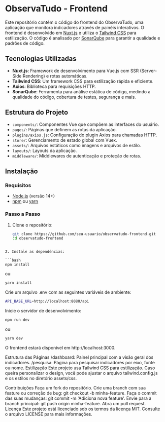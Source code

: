 # ObservaTudo - Frontend

Este repositório contém o código do frontend do ObservaTudo, uma aplicação que monitora indicadores através de painéis interativos. O frontend é desenvolvido em [Nuxt.js](https://nuxtjs.org/) e utiliza o [Tailwind CSS](https://tailwindcss.com/) para estilização. O código é analisado por [SonarQube](https://www.sonarqube.org/) para garantir a qualidade e padrões de código.

## Tecnologias Utilizadas

- **Nuxt.js**: Framework de desenvolvimento para Vue.js com SSR (Server-Side Rendering) e rotas automáticas.
- **Tailwind CSS**: Um framework CSS para estilização rápida e eficiente.
- **Axios**: Biblioteca para requisições HTTP.
- **SonarQube**: Ferramenta para análise estática de código, medindo a qualidade do código, cobertura de testes, segurança e mais.

## Estrutura do Projeto

- `components/`: Componentes Vue que compõem as interfaces do usuário.
- `pages/`: Páginas que definem as rotas da aplicação.
- `plugins/axios.js`: Configuração do plugin Axios para chamadas HTTP.
- `store/`: Gerenciamento de estado global com Vuex.
- `assets/`: Arquivos estáticos como imagens e arquivos de estilo.
- `layouts/`: Layouts da aplicação.
- `middleware/`: Middlewares de autenticação e proteção de rotas.

## Instalação

### Requisitos

- [Node.js](https://nodejs.org/) (versão 14+)
- [npm](https://www.npmjs.com/) ou [yarn](https://yarnpkg.com/)

### Passo a Passo

1. Clone o repositório:

   ```bash
   git clone https://github.com/seu-usuario/observatudo-frontend.git
   cd observatudo-frontend
```

2. Instale as dependências:

```bash
npm install
```
ou
```bash
yarn install
```

Crie um arquivo .env com as seguintes variáveis de ambiente:

```bash
API_BASE_URL=http://localhost:8080/api
```

Inicie o servidor de desenvolvimento:


```bash
npm run dev
```

ou

```bash
yarn dev
```

O frontend estará disponível em http://localhost:3000.



Estrutura das Páginas
/dashboard: Painel principal com a visão geral dos indicadores.
/pesquisa: Página para pesquisar indicadores por eixo, fonte ou nome.
Estilização
Este projeto usa Tailwind CSS para estilização. Caso queira personalizar o design, você pode ajustar o arquivo tailwind.config.js e os estilos no diretório assets/css.

Contribuições
Faça um fork do repositório.
Crie uma branch com sua feature ou correção de bug: git checkout -b minha-feature.
Faça o commit das suas mudanças: git commit -m 'Adiciona nova feature'.
Envie para a branch principal: git push origin minha-feature.
Abra um pull request.
Licença
Este projeto está licenciado sob os termos da licença MIT. Consulte o arquivo LICENSE para mais informações.
